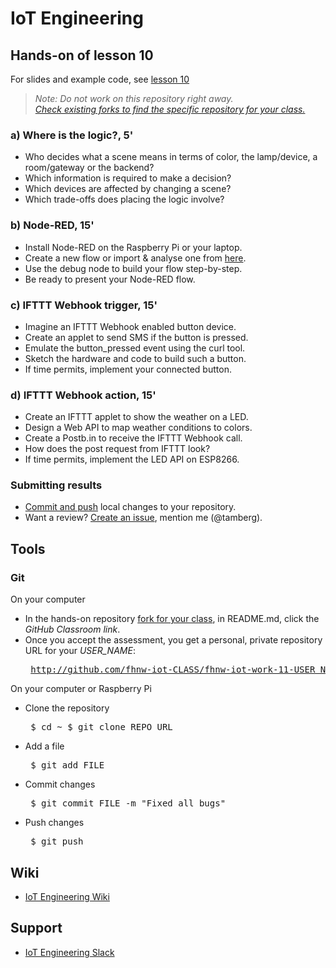 # IoT Engineering
## Hands-on of lesson 10
For slides and example code, see [lesson 10](../../../fhnw-iot/blob/master/10/README.md)

> *Note: Do not work on this repository right away.*<br/>
> *[Check existing forks to find the specific repository for your class.](../../network/members)*

### a) Where is the logic?, 5'
* Who decides what a scene means in terms of color, the lamp/device, a room/gateway or the backend?
* Which information is required to make a decision?
* Which devices are affected by changing a scene?
* Which trade-offs does placing the logic involve?

### b) Node-RED, 15'
* Install Node-RED on the Raspberry Pi or your laptop.
* Create a new flow or import & analyse one from [here](https://flows.nodered.org/?type=flow&num_pages=1).
* Use the debug node to build your flow step-by-step.
* Be ready to present your Node-RED flow.

### c) IFTTT Webhook trigger, 15'
* Imagine an IFTTT Webhook enabled button device.
* Create an applet to send SMS if the button is pressed.
* Emulate the button_pressed event using the curl tool.
* Sketch the hardware and code to build such a button.
* If time permits, implement your connected button.

### d) IFTTT Webhook action, 15'
* Create an IFTTT applet to show the weather on a LED.
* Design a Web API to map weather conditions to colors.
* Create a Postb.in to receive the IFTTT Webhook call.
* How does the post request from IFTTT look?
* If time permits, implement the LED API on ESP8266.

### Submitting results
* [Commit and push](#git) local changes to your repository.
* Want a review? [Create an issue](../../issues/new), mention me (@tamberg).

## Tools
### Git
On your computer
* In the hands-on repository [fork for your class](../../network/members), in README.md, click the _GitHub Classroom link_.
* Once you accept the assessment, you get a personal, private repository URL for your _USER_NAME_:<pre>
http://github.com/fhnw-iot-CLASS/fhnw-iot-work-11-USER_NAME</pre>

On your computer or Raspberry Pi
* Clone the repository<pre>
    $ cd ~
    $ git clone REPO_URL</pre>
* Add a file<pre>
    $ git add FILE</pre>
* Commit changes<pre>
    $ git commit FILE -m "Fixed all bugs"</pre>
* Push changes<pre>
    $ git push</pre>

## Wiki
- [IoT Engineering Wiki](https://github.com/tamberg/fhnw-iot/wiki)

## Support
- [IoT Engineering Slack](https://fhnw-iot.slack.com/)
